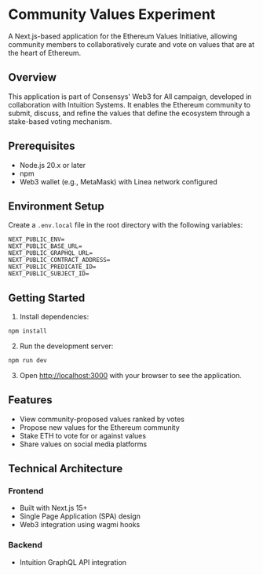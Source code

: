# Community Values Experiment

A Next.js-based application for the Ethereum Values Initiative, allowing community members to collaboratively curate and vote on values that are at the heart of Ethereum.

## Overview

This application is part of Consensys' Web3 for All campaign, developed in collaboration with Intuition Systems. It enables the Ethereum community to submit, discuss, and refine the values that define the ecosystem through a stake-based voting mechanism.

## Prerequisites

- Node.js 20.x or later
- npm
- Web3 wallet (e.g., MetaMask) with Linea network configured

## Environment Setup

Create a `.env.local` file in the root directory with the following variables:

```
NEXT_PUBLIC_ENV=
NEXT_PUBLIC_BASE_URL=
NEXT_PUBLIC_GRAPHQL_URL=
NEXT_PUBLIC_CONTRACT_ADDRESS=
NEXT_PUBLIC_PREDICATE_ID=
NEXT_PUBLIC_SUBJECT_ID=
```

## Getting Started

1. Install dependencies:

```bash
npm install
```

2. Run the development server:

```bash
npm run dev
```

3. Open [http://localhost:3000](http://localhost:3000) with your browser to see the application.

## Features

- View community-proposed values ranked by votes
- Propose new values for the Ethereum community
- Stake ETH to vote for or against values
- Share values on social media platforms

## Technical Architecture

### Frontend

- Built with Next.js 15+
- Single Page Application (SPA) design
- Web3 integration using wagmi hooks

### Backend

- Intuition GraphQL API integration
